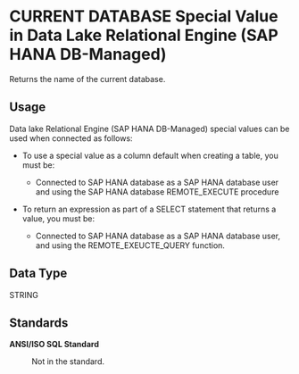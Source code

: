 <!-- loio882d4b08634e4eac8357175fad1cd9c4 -->

# CURRENT DATABASE Special Value in Data Lake Relational Engine \(SAP HANA DB-Managed\)

Returns the name of the current database.



<a name="loio882d4b08634e4eac8357175fad1cd9c4__section_agt_pxr_btb"/>

## Usage

Data lake Relational Engine \(SAP HANA DB-Managed\) special values can be used when connected as follows:

-   To use a special value as a column default when creating a table, you must be:
    -   Connected to SAP HANA database as a SAP HANA database user and using the SAP HANA database REMOTE\_EXECUTE procedure

-   To return an expression as part of a SELECT statement that returns a value, you must be:
    -   Connected to SAP HANA database as a SAP HANA database user, and using the REMOTE\_EXEUCTE\_QUERY function.




<a name="loio882d4b08634e4eac8357175fad1cd9c4__section_ewl_r1r_btb"/>

## Data Type

STRING



<a name="loio882d4b08634e4eac8357175fad1cd9c4__section_vhz_s1r_btb"/>

## Standards


<dl>
<dt><b>

ANSI/ISO SQL Standard

</b></dt>
<dd>

Not in the standard.



</dd>
</dl>

